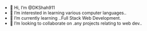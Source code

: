 - 👋 Hi, I’m @DKShah911
- 👀 I’m interested in learning various computer languages..
- 🌱 I’m currently learning ..Full Stack Web Development.
- 💞️ I’m looking to collaborate on .any projects relating to web dev..
  

<!---
DKShah911/DKShah911 is a ✨ special ✨ repository because its `README.md` (this file) appears on your GitHub profile.
You can click the Preview link to take a look at your changes.
--->
